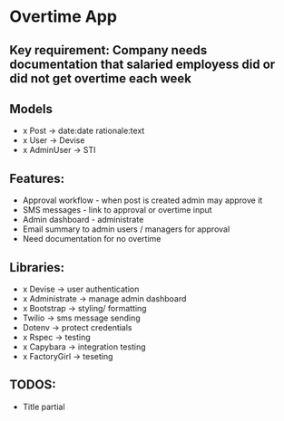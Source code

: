 # Overtime App

## Key requirement: Company needs documentation that salaried employess did or did not get overtime each week


## Models
  - x Post -> date:date rationale:text
  - x User -> Devise
  - x AdminUser -> STI

## Features:
  - Approval workflow - when post is created admin may approve it
  - SMS messages - link to approval or overtime input
  - Admin dashboard - administrate
  - Email summary to admin users / managers for approval
  - Need documentation for no overtime

## Libraries:
  - x Devise -> user authentication
  - x Administrate -> manage admin dashboard
  - x Bootstrap -> styling/ formatting
  - Twilio -> sms message sending
  - Dotenv -> protect credentials
  - x Rspec -> testing
  - x Capybara -> integration testing
  - x FactoryGirl -> teseting

## TODOS:
  - Title partial
